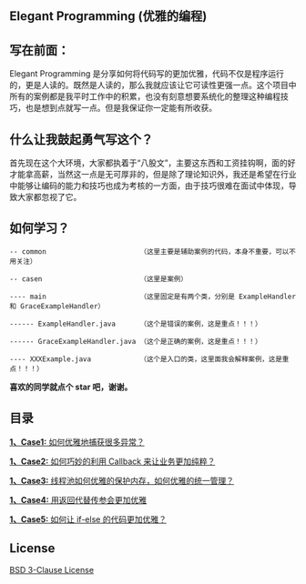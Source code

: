 ## Elegant Programming (优雅的编程)

## 写在前面：



Elegant Programming 是分享如何将代码写的更加优雅，代码不仅是程序运行的，更是人读的。既然是人读的，那么我就应该让它可读性更强一点。这个项目中所有的案例都是我平时工作中的积累，也没有刻意想要系统化的整理这种编程技巧，也是想到点就写一点。但是我保证你一定能有所收获。



## 什么让我鼓起勇气写这个？


首先现在这个大环境，大家都执着于“八股文”，主要这东西和工资挂钩啊，面的好才能拿高薪，当然这一点是无可厚非的，但是除了理论知识外，我还是希望在行业中能够让编码的能力和技巧也成为考核的一方面，由于技巧很难在面试中体现，导致大家都忽视了它。



## 如何学习？

````
-- common                       （这里主要是辅助案例的代码，本身不重要，可以不用关注）

-- casen                        （这里是案例）

---- main                       （这里固定是有两个类，分别是 ExampleHandler 和 GraceExampleHandler）

------ ExampleHandler.java      （这个是错误的案例，这是重点！！！）

------ GraceExampleHandler.java （这个是正确的案例，这是重点！！！）

---- XXXExample.java            （这个是入口的类，这里面我会解释案例，这是重点！！！）
````

**喜欢的同学就点个 star 吧，谢谢。**


## 目录


<a href="https://github.com/pydlove/ElegantProgramming/blob/master/src/main/java/com/pany/camp/example/case1/ExceptionExample.java">**1、Case1:** 如何优雅地捕获很多异常？</a>

<a href="https://github.com/pydlove/ElegantProgramming/blob/master/src/main/java/com/pany/camp/example/case2/CallbackExample.java">**1、Case2:** 如何巧妙的利用 Callback 来让业务更加纯粹？</a>

<a href="https://github.com/pydlove/ElegantProgramming/blob/master/src/main/java/com/pany/camp/example/case3/ThreadPoolExample.java">**1、Case3:** 线程池如何优雅的保护内存，如何优雅的统一管理？ </a>

<a href="https://github.com/pydlove/ElegantProgramming/blob/master/src/main/java/com/pany/camp/example/case4/ParamExample.java">**1、Case4:** 用返回代替传参会更加优雅 </a>

<a href="https://github.com/pydlove/ElegantProgramming/blob/master/src/main/java/com/pany/camp/example/case5/IfElseExample.java">**1、Case5:** 如何让 if-else 的代码更加优雅？ </a>



## License


<a href="https://github.com/pydlove/ElegantProgramming/blob/master/LICENSE">BSD 3-Clause License</a>
